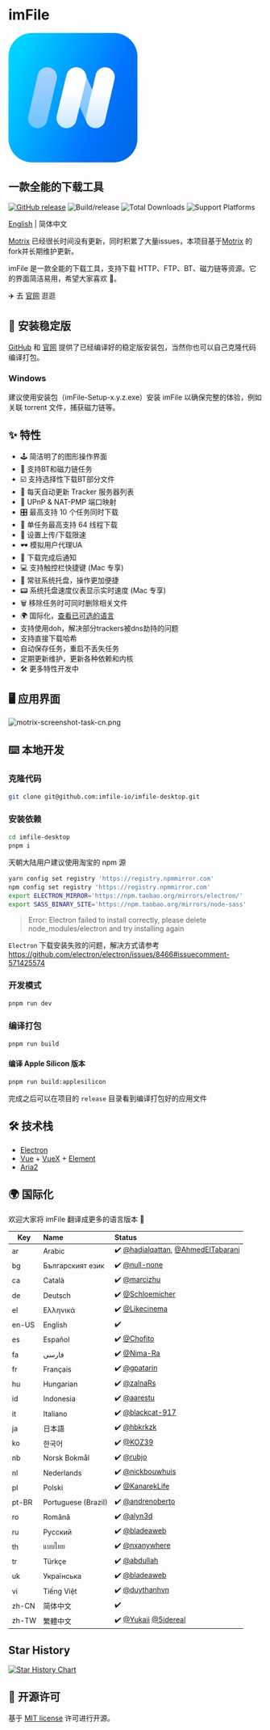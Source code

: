 # imFile

<p>
  <a href="https://imfile.io/">
    <img src="./static/512x512.png" width="256" alt="Motrix App Icon" />
  </a>
</p>

## 一款全能的下载工具

[![GitHub release](https://img.shields.io/github/v/release/imfile-io/imfile-desktop.svg)](https://github.com/imfile-io/imfile-desktop/releases) ![Build/release](https://github.com/agalwood/Motrix/workflows/Build/release/badge.svg) ![Total Downloads](https://img.shields.io/github/downloads/imfile-io/imfile-desktop/total.svg) ![Support Platforms](https://camo.githubusercontent.com/a50c47295f350646d08f2e1ccd797ceca3840e52/68747470733a2f2f696d672e736869656c64732e696f2f62616467652f706c6174666f726d2d6d61634f5325323025374325323057696e646f77732532302537432532304c696e75782d6c69676874677265792e737667)

[English](./README.md) | 简体中文

[Motrix](https://github.com/agalwood/Motrix/) 已经很长时间没有更新，同时积累了大量issues，本项目基于[Motrix](https://github.com/agalwood/Motrix/) 的fork并长期维护更新。

imFile 是一款全能的下载工具，支持下载 HTTP、FTP、BT、磁力链等资源。它的界面简洁易用，希望大家喜欢 👻。

✈️ 去 [官网](https://imfile.io/) 逛逛 

## 💽 安装稳定版

[GitHub](https://github.com/imfile-io/imfile-desktop/releases) 和 [官网](https://imfile.io/) 提供了已经编译好的稳定版安装包，当然你也可以自己克隆代码编译打包。

### Windows

建议使用安装包（imFile-Setup-x.y.z.exe）安装 imFile 以确保完整的体验，例如关联 torrent 文件，捕获磁力链等。

## ✨ 特性

- 🕹 简洁明了的图形操作界面
- 🦄 支持BT和磁力链任务
- ☑️ 支持选择性下载BT部分文件
- 📡 每天自动更新 Tracker 服务器列表
- 🔌 UPnP & NAT-PMP 端口映射
- 🎛 最高支持 10 个任务同时下载
- 🚀 单任务最高支持 64 线程下载
- 🚥 设置上传/下载限速
- 🕶 模拟用户代理UA
- 🔔 下载完成后通知
- 💻 支持触控栏快捷键 (Mac 专享)
- 🤖 常驻系统托盘，操作更加便捷
- 📟 系统托盘速度仪表显示实时速度 (Mac 专享)
- 🗑 移除任务时可同时删除相关文件
- 🌍 国际化，[查看已可选的语言](#-国际化)
- 支持使用doh，解决部分trackers被dns劫持的问题
- 支持直接下载哈希
- 自动保存任务，重启不丢失任务
- 定期更新维护，更新各种依赖和内核
- 🛠 更多特性开发中

## 🖥 应用界面

![motrix-screenshot-task-cn.png](https://raw.githubusercontent.com/imfile-io/imfile-desktop/master/screenshots/userInterface_img.png)

## ⌨️ 本地开发

### 克隆代码

```bash
git clone git@github.com:imfile-io/imfile-desktop.git
```

### 安装依赖

```bash
cd imfile-desktop
pnpm i
```

天朝大陆用户建议使用淘宝的 npm 源

```bash
yarn config set registry 'https://registry.npmmirror.com'
npm config set registry 'https://registry.npmmirror.com'
export ELECTRON_MIRROR='https://npm.taobao.org/mirrors/electron/'
export SASS_BINARY_SITE='https://npm.taobao.org/mirrors/node-sass'
```

> Error: Electron failed to install correctly, please delete node_modules/electron and try installing again

`Electron` 下载安装失败的问题，解决方式请参考 https://github.com/electron/electron/issues/8466#issuecomment-571425574

### 开发模式

```bash
pnpm run dev
```

### 编译打包

```bash
pnpm run build
```
#### 编译 Apple Silicon 版本

```bash
pnpm run build:applesilicon
```
完成之后可以在项目的 `release` 目录看到编译打包好的应用文件

## 🛠 技术栈

- [Electron](https://electronjs.org/)
- [Vue](https://vuejs.org/) + [VueX](https://vuex.vuejs.org/) + [Element](https://element.eleme.io)
- [Aria2](https://aria2.github.io/)

## 🌍 国际化

欢迎大家将 imFile 翻译成更多的语言版本 🧐

| Key   | Name                | Status       |
|-------|:--------------------|:-------------|
| ar    | Arabic              | ✔️ [@hadialqattan](https://github.com/hadialqattan), [@AhmedElTabarani](https://github.com/AhmedElTabarani) |
| bg    | Българският език    | ✔️ [@null-none](https://github.com/null-none) |
| ca    | Català              | ✔️ [@marcizhu](https://github.com/marcizhu) |
| de    | Deutsch             | ✔️ [@Schloemicher](https://github.com/Schloemicher) |
| el    | Ελληνικά            | ✔️ [@Likecinema](https://github.com/Likecinema) |
| en-US | English             | ✔️           |
| es    | Español             | ✔️ [@Chofito](https://github.com/Chofito)|
| fa    | فارسی               | ✔️ [@Nima-Ra](https://github.com/Nima-Ra) |
| fr    | Français            | ✔️ [@gpatarin](https://github.com/gpatarin) |
| hu    | Hungarian           | ✔️ [@zalnaRs](https://github.com/zalnaRs) |
| id    | Indonesia           | ✔️ [@aarestu](https://github.com/aarestu) |
| it    | Italiano            | ✔️ [@blackcat-917](https://github.com/blackcat-917) |
| ja    | 日本語               | ✔️ [@hbkrkzk](https://github.com/hbkrkzk) |
| ko    | 한국어                | ✔️ [@KOZ39](https://github.com/KOZ39) |
| nb    | Norsk Bokmål        | ✔️ [@rubjo](https://github.com/rubjo) |
| nl    | Nederlands          | ✔️ [@nickbouwhuis](https://github.com/nickbouwhuis) |
| pl    | Polski              | ✔️ [@KanarekLife](https://github.com/KanarekLife) |
| pt-BR | Portuguese (Brazil) | ✔️ [@andrenoberto](https://github.com/andrenoberto) |
| ro    | Română              | ✔️ [@alyn3d](https://github.com/alyn3d) |
| ru    | Русский             | ✔️ [@bladeaweb](https://github.com/bladeaweb) |
| th    | แบบไทย              | ✔️ [@nxanywhere](https://github.com/nxanywhere) |
| tr    | Türkçe              | ✔️ [@abdullah](https://github.com/abdullah) |
| uk    | Українська          | ✔️ [@bladeaweb](https://github.com/bladeaweb) |
| vi    | Tiếng Việt          | ✔️ [@duythanhvn](https://github.com/duythanhvn) |
| zh-CN | 简体中文             | ✔️           |
| zh-TW | 繁體中文             | ✔️ [@Yukaii](https://github.com/Yukaii) [@5idereal](https://github.com/5idereal) |

## Star History

[![Star History Chart](https://api.star-history.com/svg?repos=imfile-io/imfile-desktop&type=Timeline)](https://star-history.com/#imfile-io/imfile-desktop&Timeline)

## 📜 开源许可

基于 [MIT license](https://opensource.org/licenses/MIT) 许可进行开源。
